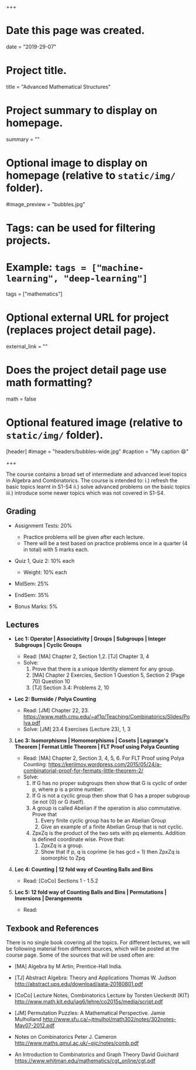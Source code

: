 +++
# Date this page was created.
date = "2019-29-07"

# Project title.
title = "Advanced Mathematical Structures"

# Project summary to display on homepage.
summary = ""

# Optional image to display on homepage (relative to `static/img/` folder).
#image_preview = "bubbles.jpg"

# Tags: can be used for filtering projects.
# Example: `tags = ["machine-learning", "deep-learning"]`
tags = ["mathematics"]

# Optional external URL for project (replaces project detail page).
external_link = ""

# Does the project detail page use math formatting?
math = false

# Optional featured image (relative to `static/img/` folder).
[header]
#image = "headers/bubbles-wide.jpg"
#caption = "My caption :smile:"

+++

The course contains a broad set of intermediate and advanced level topics in Algebra and Combinatorics. The course is intended to: i.) refresh the basic topics learnt in S1-S4 ii.) solve advanced problems on the basic topics iii.) introduce some newer topics which was not covered in S1-S4.


## Grading
- Assignment Tests: 20%
  - Practice problems will be given after each lecture.
  - There will be a test based on practice problems once in a quarter (4 in total) with 5 marks each.


- Quiz 1, Quiz 2: 10% each
  - Weight: 10% each

- MidSem: 25%

- EndSem: 35%

- Bonus Marks: 5%


## Lectures

- **Lec 1: Operator | Associativity | Groups | Subgroups | Integer Subgroups | Cyclic Groups**
    - Read: [MA] Chapter 2, Section 1,2. [TJ] Chapter 3, 4
    - Solve:
        1. Prove that there is a unique Identity element for any group.
        2. [MA] Chapter 2 Exercies, Section 1 Question 5, Section 2 (Page 70) Question 10
        3. [TJ] Section 3.4: Problems 2, 10

- **Lec 2: Burnside / Polya Counting**
    - Read: [JM] Chapter 22, 23.
      https://www.math.cmu.edu/~af1p/Teaching/Combinatorics/Slides/Polya.pdf
    - Solve: [JM] 23.4 Exercises (Lecture 23), 1, 3

3. **Lec 3: Isomorphisms | Homomorphisms | Cosets | Legrange's Theorem | Fermat Little Theorem | FLT Proof using Polya Counting**
    - Read: [MA] Chapter 2, Section 3, 4, 5, 6.
      For FLT Proof using Polya Counting: https://keriimov.wordpress.com/2015/05/24/a-combinatorial-proof-for-fermats-little-theorem-2/
    - Solve:
        1. If G has no proper subgroups then show that G is cyclic of order p, where p is a prime number.
        2. If G is not a cyclic group then show that G has a proper subgroup (ie not {0} or G itself).
        3. A group is called Abelian if the operation is also commutative. Prove that
            1. Every finite cyclic group has to be an Abelian Group
            2. Give an example of a finite Abelian Group that is not cyclic.
        4. ZpxZq is the product of the two sets with pq elements. Addition is defined coordinate wise. Prove that:
            1. ZpxZq is a group.
            2. Show that if p, q is coprime (ie has gcd = 1) then ZpxZq is isomorphic to Zpq

4. **Lec 4: Counting | 12 fold way of Counting Balls and Bins**
    - Read: [CoCo] Sections 1 - 1.5.2

5. **Lec 5: 12 fold way of Counting Balls and Bins | Permutations | Inversions | Derangements**
    - Read:


## Texbook and References

There is no single book covering all the topics. For different lectures, we will be following material from different sources, which will be posted at the course page. Some of the sources that will be used often are:


- [MA] Algebra by M Artin, Prentice-Hall India.

- [TJ] Abstract Algebra: Theory and Applications
  Thomas W. Judson
  http://abstract.ups.edu/download/aata-20180801.pdf

- [CoCo] Lecture Notes, Combinatorics
  Lecture by Torsten Ueckerdt (KIT)
  http://www.math.kit.edu/iag6/lehre/co2015s/media/script.pdf

- [JM] Permutation Puzzles: A Mathematical Perspective.
  Jamie Mulholland
  http://www.sfu.ca/~jtmulhol/math302/notes/302notes-May07-2012.pdf

- Notes on Combinatorics
  Peter J. Cameron
  http://www.maths.qmul.ac.uk/~pjc/notes/comb.pdf

- An Introduction to Combinatorics and Graph Theory
  David Guichard
  https://www.whitman.edu/mathematics/cgt_online/cgt.pdf
